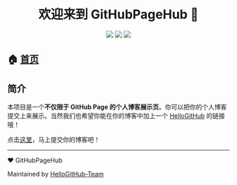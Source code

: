 <h1 align="center">欢迎来到 GitHubPageHub 👋</h1>

<div align="center">  <img src="https://forthebadge.com/images/badges/built-with-love.svg"></img>  <img src="https://forthebadge.com/images/badges/made-with-python.svg"></img>  <img src="https://forthebadge.com/images/badges/makes-people-smile.svg"></img>  </div>


## 🏠 [首页](https://hellogithub-team.github.io/GitHubPageHub/)

## 简介

本项目是一个**不仅限于 GitHub Page 的个人博客展示页**。你可以把你的个人博客提交上来展示。当然我们也希望你能在你的博客中加上一个 [HelloGitHub](https://github.com/521xueweihan/HelloGitHub) 的链接哦！

点击[这里](script/howto.md)，马上提交你的博客吧！

***
:heart: GitHubPageHub 

Maintained by [HelloGitHub-Team](https://github.com/HelloGitHub-Team)
